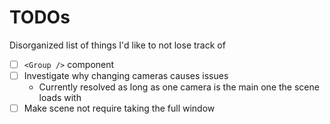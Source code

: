 # TODOs

Disorganized list of things I'd like to not lose track of

- [ ] `<Group />` component
- [ ] Investigate why changing cameras causes issues
  - Currently resolved as long as one camera is the main one the scene loads with
- [ ] Make scene not require taking the full window
